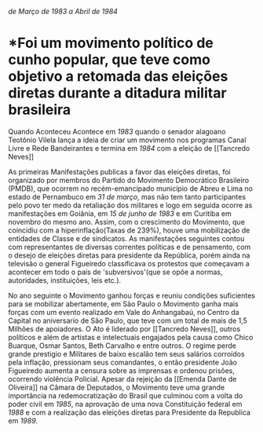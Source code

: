*de Março de 1983 a Abril de 1984*

# *Foi um movimento político de cunho popular, que teve como objetivo a retomada das eleições diretas durante a ditadura militar brasileira

Quando Aconteceu
 Acontece em *1983* quando o senador alagoano Teotônio Vilela lança a ideia de criar um movimento nos programas Canal Livre e Rede Bandeirantes e termina em *1984* com a eleição de [[Tancredo Neves]]

As primeiras Manifestações publicas a favor das eleições diretas, foi organizado por membros do Partido do Movimento Democrático Brasileiro (PMDB), que ocorrem no recém-emancipado município de Abreu e Lima no estado de Pernambuco em *31 de março*, mas não tem tanto participantes pelo povo ter medo da retaliação dos militares e logo em seguida ocorre as manifestações em Goiânia, em *15 de junho de 1983* e em Curitiba em novembro do mesmo ano. Assim, com o crescimento do Movimento, que coincidiu com a hiperinflação(Taxas de 239%), houve uma mobilização de entidades de Classe e de sindicatos. As manifestações seguintes contou com representantes de diversas correntes politicas e de pensamento, com o desejo de eleições diretas para presidente da República, porém ainda na televisão o general Figueiredo classificava os protestos que começavam a acontecer em todo o país de 'subversivos'(que se opõe a normas, autoridades, instituições, leis etc.). 

   


No ano seguinte o Movimento ganhou forças e reuniu condições suficientes para se mobilizar abertamente, em São Paulo o Movimento ganha mais forças com um evento realizado em Vale do Anhangabaú, no Centro da Capital no aniversario de São Paulo, que teve com um total de mais de 1,5 Milhões de apoiadores. O Ato é liderado por [[Tancredo Neves]], outros políticos e além de artistas e intelectuais engajados pela causa como Chico Buarque, Osmar Santos, Beth Carvalho e entre outros. O regime perde grande prestigio e Militares de baixo escalão tem seus salários corroídos pela inflação, pressionam seus comandantes, o então presidente João Figueiredo aumenta a censura sobre as imprensas e ordenou prisões, ocorrendo violência Policial. Apesar da rejeição da [[Emenda Dante de Oliveira]] na Câmara de Deputados, o Movimento teve uma grande importância na redemocratização do Brasil que culminou com a volta do poder civil em *1985*, na aprovação de uma nova Constituição federal em *1988* e com a realização das eleições diretas para Presidente da Republica em *1989*.
